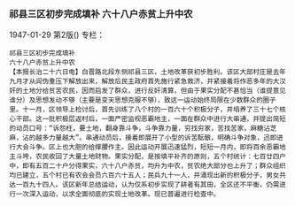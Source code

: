### 祁县三区初步完成填补  六十八户赤贫上升中农

1947-01-29
第2版()
专栏：

    祁县三区初步完成填补
    六十八户赤贫上升中农
    【本报长治二十六日电】白晋路北段东侧祁县三区，土地改革获初步胜利。该区大部村庄是去年九月才从阎伪重压下解放出来，解放后民主政府首先施行紧急救济，并紧接着将作恶多年的大汉奸的土地分给贫苦农民，因而启发了群众，进行反奸清算，但由于果实分配不甚恰当（谁提意见谁分）及思想发动不够（主要是变天思想克服不够），致这一运动始终局限在少数群众的圈子里。十一月，区领导上检讨后，首先训练了八个村的一百六十个积极分子，并培养了三十七个核心干部。这一批积极层返村后，一面严密监视恶霸地主，一面在群众中进行大串通，并提出简短的动员口号：“诉怨枉，要土地，翻身靠斗争，斗争靠力量，穷找穷家，苦找苦家，麻糖沾芝麻，沾的越多力量越大”。串通动员后，接着即展开了小型的诉苦酝酿，明确斗争对象，迅即进行大会斗争。区上也大胆的给撑腰作主。因此运动开展迅速猛烈，短短一月内，即将百余恶霸地主斗垮，农民收回了大量土地财物。果实分配，是按填平补齐的原则，五个村统计：七百廿四户中，即有五百二十户分得果实，六十八户赤贫，均升为中农，贫农绝大部分也上升了；群众组织均已建立，五个村已有农会会员六百六十五人；民兵九十一人，并涌现出新的积极分子，男女共达一百九十四人。该区新年总结运动，认为仅系初步实现了耕者有其田，全区还不平衡，仍需进行一次深入运动，以求全面彻底的实现土地改革。现已普遍进行检查中。
